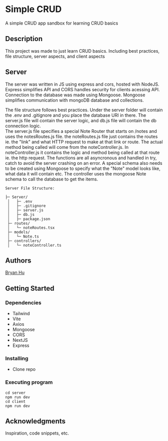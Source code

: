 # Simple CRUD

A simple CRUD app sandbox for learning CRUD basics

## Description

This project was made to just learn CRUD basics. Including best practices, file structure, server aspects, and client aspects

## Server

The server was written in JS using express and cors, hosted with NodeJS. Express simplifies API and CORS handles security for clients acessing API. Connection to the database was made using Mongoose. Mongoose simplifies communication with mongoDB database and collections.

The file structure follows best practices. Under the server folder will contain the .env and .gitignore and you place the database URI in there. The server.js file will contain the server logic, and db.js file will contain the db connection logic.  
The server.js file specifies a special Note Router that starts on /notes and uses the notesRoutes.js file. the noteRoutes.js file just contains the routes ie. the "link" and what HTTP request to make at that link or route. The actual method being called will come from the noteController.js. In noteController.js it contains the logic and method being called at that route ie. the http request. The functions are all asyncronous and handled in try, catch to avoid the server crashing on an error. A special schema also needs to be created using Mongoose to specify what the "Note" model looks like, what data it will contain etc. The controller uses the mongoose Note schema to call the database to get the items. 

```
Server File Structure:

├─ Server/
 │   ├─ .env
 │   ├─ .gitignore
 │   ├─ server.js
 │   ├─ db.js
 │   ├─ package.json
 ├─ routes/
 │   └─ noteRoutes.tsx
 ├─ models/
 │   └─ Note.ts
 ├─ controllers/
 │   └─ noteController.ts
```
## Authors

[Bryan Hu](https://www.linkedin.com/in/hu-bryan)

## Getting Started

### Dependencies
* Tailwind
* Vite
* Axios
* Mongoose
* CORS
* NextJS
* Express

### Installing

* Clone repo

### Executing program

```
cd server
npm run dev
cd client
npm run dev
```



## Acknowledgments

Inspiration, code snippets, etc.
